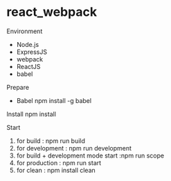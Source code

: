 # react_webpack

Environment
 * Node.js
 * ExpressJS
 * webpack
 * ReactJS
 * babel

Prepare
 * Babel
npm install -g babel

Install
npm install

Start
1. for build : npm run build
2. for development : npm run development
3. for build + development mode start :npm run scope
4. for production : npm run start
5. for clean : npm install clean
